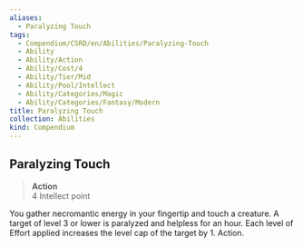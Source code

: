 ```yaml
---
aliases:
  - Paralyzing Touch
tags:
  - Compendium/CSRD/en/Abilities/Paralyzing-Touch
  - Ability
  - Ability/Action
  - Ability/Cost/4
  - Ability/Tier/Mid
  - Ability/Pool/Intellect
  - Ability/Categories/Magic
  - Ability/Categories/Fantasy/Modern
title: Paralyzing Touch
collection: Abilities
kind: Compendium
---
```

## Paralyzing Touch
>**Action**  
>4 Intellect point

You gather necromantic energy in your fingertip and touch a creature. A target of level 3 or lower is paralyzed and helpless for an hour. Each level of Effort applied increases the level cap of the target by 1. Action. 







